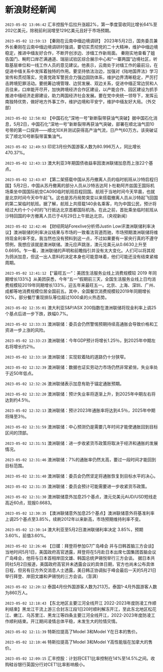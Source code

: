 # 新浪财经新闻
`2023-05-02 13:06:42` 汇丰控股午后拉升涨超2%，第一季度营收同比增长64%至202亿美元，除税前利润增至129亿美元且好于市场预期。

`2023-05-02 12:59:13` 【秦刚在云南中缅边境调研】 2023年5月2日，国务委员兼外长秦刚在云南中缅边境调研时强调，要切实贯彻党的二十大精神，维护中缅边境稳定，推进中缅友好合作，不断开创涉边、涉缅工作新局面。 秦刚实地查看了姐告国门、畹町口岸芒满通道、瑞丽试验区综合展示中心和“一寨两国”边境社区，听取基层单位和一线工作人员的意见建议。他表示，云南处于对缅工作的最前沿，在促进中缅关系中发挥着独特的作用。要坚持依法治边，加强对《陆地国界法》学习宣传和贯彻落实，完善党政军警民合力强边固防体系，维护边界清晰稳定，严厉打击跨境犯罪活动。要统筹边境管理、边贸发展、双边关系，促进中缅正常边贸和人员往来，口岸能开尽开，加快跨境经济合作区建设，以产能合作、园区建设为抓手推进中缅经济走廊建设，助力两国经济社会发展。要在党中央统一领导下，发挥云南独特优势，做好地方外事工作，维护边境和平安宁，维护中缅友好大局。（外交部）

`2023-05-02 12:58:02` 【中国石化“深地一号”新断裂带获油气突破】据中国石化消息，5月2日，中国石化“深地一号”新断裂带再获油气突破，部署在顺北油气田10号带的第一口探井——顺北10X井测试获得高产油气流，日产气60万方。该突破证实了顺北10号断裂带富集油气。

`2023-05-02 12:49:53` 印尼3月份外国游客人数为80.996万人，同比增长470.37%。

`2023-05-02 12:43:13` 澳大利亚3年期国债收益率因澳洲联储加息而上涨22个基点。

`2023-05-02 12:43:07` 【第二架搭载中国从苏丹撤离人员的临时航班从沙特启程归国】5月2日，中国从苏丹撤离的部分人员从沙特吉达阿卜杜勒阿齐兹国王国际机场乘坐中国国际航空CA090临时航班启程回国。航班于当地时间今天早晨，也就是北京时间今天中午起飞。这也是苏丹局势突变以来搭载撤离人员从沙特起飞回国的第二架临时航班。据了解，航班上共搭载140余名乘客，均为中国公民，预计将经过大约十个小时的飞行抵达北京首都国际机场。在此之前，首批乘坐临时航班从沙特回国的中方撤离人员已于4月29日上午抵达北京。（央视新闻）

`2023-05-02 12:42:46` 【财经网站Forexlive分析师Justin Low评澳洲联储利率决议】澳洲联储的利率决议结果与市场的一致看法背道而驰，市场预期澳洲联储将维持现金利率不变。我当然也没有预料到这一点，不过如果要有一家央行真的不遵守惯例，我想应该就是澳洲联储。澳元应声跳涨，澳元兑美元从0.6630上升至0.6695。乍一看，澳洲联储的声明和前瞻指引并没有太大变化。人们可以将其视为鸽派加息，但这一出人意料的决定本身也可能意味着，他们可能还没有结束紧缩周期。

`2023-05-02 12:41:12` 【“最旺五一”：美团生活服务业线上消费规模较 2019 年同期增长133%】从美团获悉，今年“五一”假期前三天，全国生活服务业线上日均消费规模较2019年同期增长133%，迎五年来最旺五一。北京、上海、深圳、广州、成都等地消费规模位居全国前五。其中，全国餐饮消费规模较2019年同期增长92%，部分餐厅重现排队等位超过1000桌的火热态势。

`2023-05-02 12:35:01` 澳大利亚S&P/ASX 200指数在澳洲联储将现金利率上调25个基点后进一步下跌，跌幅0.7%。

`2023-05-02 12:33:31` 澳洲联储：委员会仍然警惕预期持续高通胀会导致价格和工资进一步上涨的风险。

`2023-05-02 12:33:23` 澳洲联储：今年GDP预计将增长1.25％，到2025年中期左右将增长约2％。

`2023-05-02 12:33:18` 澳洲联储：实现软着陆的道路仍十分狭窄。

`2023-05-02 12:32:39` 澳洲联储：数据也证实劳动力市场仍然非常紧俏，失业率处于近50年低点。

`2023-05-02 12:32:26` 澳洲联储表示加息有助于锚定通胀预期。

`2023-05-02 12:32:20` 澳洲联储：预计失业率将逐渐上升，到2025年中期左右将达到约4.5％。

`2023-05-02 12:32:13` 澳洲联储：预计2023年通胀率将达到4.5％，2025年中期将降至3％。

`2023-05-02 12:31:59` 澳洲联储：中心预测仍是需要几年时间才能使通胀回到目标区间的顶部。

`2023-05-02 12:31:51` 澳洲联储：进一步收紧货币政策将取决于经济和通胀的发展情况。

`2023-05-02 12:31:46` 澳洲联储：7%的通胀率仍然太高，要过一段时间才能回到目标范围。

`2023-05-02 12:31:40` 澳洲联储：委员会仍然坚定将通胀恢复到目标水平的决心。

`2023-05-02 12:31:35` 澳洲联储：委员会预计可能需要进一步收紧货币政策。

`2023-05-02 12:31:30` 澳洲联储意外加息25个基点，澳元兑美元AUD/USD短线走高近60点，现报0.6683。

`2023-05-02 12:30:35` 【澳洲联储意外加息25个基点】澳洲联储意外将基准利率上调25个基点至3.85%，续刷2012年以来新高，市场预期维持利率不变。

`2023-05-02 12:30:14` 澳大利亚至5月2日澳洲联储利率决定 3.85%，预期3.60%，前值3.60%。

`2023-05-02 12:26:46` 【日媒：拜登将参加G7广岛峰会 并与日韩首脑三方会谈】当地时间5月1日，美国政府高官透露，拜登将在5月赴日本出席七国集团首脑会议广岛峰会，他将与日本首相岸田文雄、韩国总统尹锡悦举行三方会谈。 据日本共同社5月2日报道，美国政府高官并未透露会议的具体日期，官方也尚未公布具体日程，但另有日方外交消息人士透露，美日韩正协调拟于峰会最后一天的5月21日举行拜登、岸田文雄和尹锡悦的三方会谈。（澎湃）

`2023-05-02 12:20:12` 泰国4月份外国游客人数为213万。泰国1-4月外国游客人数为860万人。

`2023-05-02 12:18:43` 【东北地区主要江河全线开江 2022-2023年度防凌工作顺利结束】黑龙江干流上游三合封冻江段1日20时顺利解冻开江，至此东北地区松花江、嫩江、乌苏里江、黑龙江等四条主要江河全线开江，2022-2023年度防凌工作顺利结束。开江期间凌情总体平稳，未发生大的险情灾情。

`2023-05-02 12:11:39` 特斯拉提高了Model 3和Model Y在日本的售价。

`2023-05-02 12:10:46` 特斯拉提高了Model 3和Model Y高性能版在加拿大的售价。

`2023-05-02 12:09:15` 汇丰控股：计划将CET1比率控制在14%至14.5%之间。收购硅谷银行英国分行对CET1比率影响极小。

